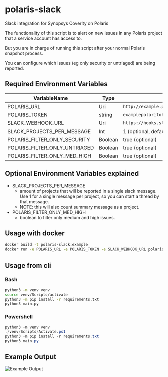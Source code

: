 # polaris-slack
Slack integration for Synopsys Coverity on Polaris

The functionality of this script is to alert on new issues in any Polaris project that a service account has access to.

But you are in charge of running this script after your normal Polaris snapshot process.

You can configure which issues (eg only security or untriaged) are being reported.

## Required Environment Variables

|VariableName|Type|Example|
|---|---|---|
|POLARIS_URL|Uri|`http://example.polaris.synopsys.com/`|
|POLARIS_TOKEN|string|`examplepolaritoken`|
|SLACK_WEBHOOK_URL|Uri|`https://hooks.slack.com/services/XXXX/YYYY/zzzzz`|
|SLACK_PROJECTS_PER_MESSAGE|Int|1 (optional, default 50)|
|POLARIS_FILTER_ONLY_SECURITY|Boolean|true (optional)|
|POLARIS_FILTER_ONLY_UNTRIAGED|Boolean|true (optional)|
|POLARIS_FILTER_ONLY_MED_HIGH|Boolean|true (optional)|

## Optional Environment Variables explained

- SLACK_PROJECTS_PER_MESSAGE
    - amount of projects that will be reported in a single slack message. Use 1 for a single message per project, so you can start a thread by that message.
    - NOTE: this will also count summary message as a project.
- POLARIS_FILTER_ONLY_MED_HIGH
    -  boolean to filter only medium and high issues.

## Usage with docker

```bash
docker build -t polaris-slack:example
docker run -e POLARIS_URL -e POLARIS_TOKEN -e SLACK_WEBHOOK_URL polaris-slack:example
```

## Usage from cli

### Bash
```bash
python3 -m venv venv
source venv/Scripts/activate
python3 -m pip install -r requirements.txt
python3 main.py
```

### Powershell
```powershell
python3 -m venv venv
./venv/Scripts/Activate.ps1
python3 -m pip install -r requirements.txt
python3 main.py
```

## Example Output

![Example Output](/example.png?raw=true "Example Output")
